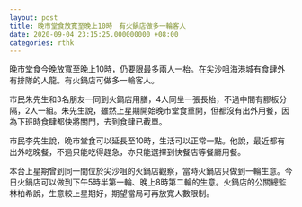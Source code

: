 ```yaml
---
layout: post
title: 晚市堂食放寬至晚上10時　有火鍋店做多一輪客人
date: 2020-09-04 23:15:25.000000000 +08:00
categories: rthk
---
```


晚市堂食今晚放寬至晚上10時，仍要限最多兩人一枱。在尖沙咀海港城有食肆外有排隊的人龍。有火鍋店可做多一輪客人。

市民朱先生和3名朋友一同到火鍋店用膳，4人同坐一張長枱，不過中間有膠板分隔，2人一組。朱先生說，雖然上星期開始晚市堂食重開，但都沒有出外用餐，因為下班時食肆都快將關門，去到食肆已截單。

市民李先生說，晚市堂食可以延長至10時，生活可以正常一點。他說，最近都有出外吃晚餐，不過只能吃得趕急，亦只能選擇到快餐店等餐廳用餐。

本台上星期曾到同一間位於尖沙咀的火鍋店觀察，當時火鍋店只做到一輪生意。今日火鍋店可以做到下午5時半第一輪、晚上8時第二輪的生意。火鍋店的公關總監林柏希說，生意較上星期好，期望當局可再放寬人數限制。
